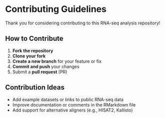 # Contributing Guidelines

Thank you for considering contributing to this RNA-seq analysis repository!

## How to Contribute

1. **Fork the repository**
2. **Clone your fork**
3. **Create a new branch** for your feature or fix
4. **Commit and push** your changes
5. Submit a **pull request** (PR)

## Contribution Ideas

- Add example datasets or links to public RNA-seq data
- Improve documentation or comments in the RMarkdown file
- Add support for alternative aligners (e.g., HISAT2, Kallisto)
